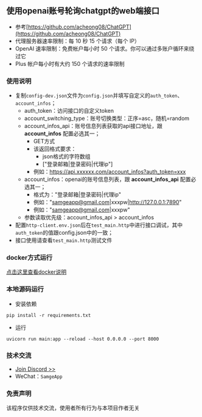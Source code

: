 ## 使用openai账号轮询chatgpt的web端接口
- 参考[https://github.com/acheong08/ChatGPT](https://github.com/acheong08/ChatGPT)
- 代理服务器速率限制：每 10 秒 15 个请求（每个 IP）
- OpenAI 速率限制：免费帐户每小时 50 个请求。你可以通过多账户循环来绕过它
- Plus 帐户每小时有大约 150 个请求的速率限制


### 使用说明
- 复制`config-dev.json`文件为`config.json`并填写自定义的`auth_token`、`account_infos`；
  - auth_token：访问接口的自定义token
  - account_switching_type：账号切换类型：正序=asc，随机=random
  - account_infos_api：账号信息列表获取的api接口地址，跟 **account_infos** 配置必选其一；
    - GET方式
    - 该返回格式要求：
      - json格式的字符数组
      - ["登录邮箱|登录密码|代理ip"]
    - 例如：https://api.xxxxxx.com/account_infos?auth_token=xxx
  - account_infos：openai的账号信息列表，跟 **account_infos_api** 配置必选其一；
    - 格式为："登录邮箱|登录密码|代理ip"
    - 例如："samgeapp@gmail.com|xxxpw|http://127.0.0.1:7890"
    - 例如："samgeapp@gmail.com|xxxpw"
  - 参数读取优先级：account_infos_api > account_infos
- 配置`http-client.env.json`后在`test_main.http`中进行接口调试，其中`auth_token`的值跟config.json中的一致；
- 接口使用请查看`test_main.http`测试文件

### docker方式运行
[点击这里查看docker说明](docker/README.md)


### 本地源码运行

- 安装依赖
```shell
pip install -r requirements.txt
```

- 运行
```shell
uvicorn run main:app --reload --host 0.0.0.0 --port 8000
```

### 技术交流
- [Join Discord >>](https://discord.com/invite/eRuSqve8CE)
- WeChat：`SamgeApp`



### 免责声明
该程序仅供技术交流，使用者所有行为与本项目作者无关
